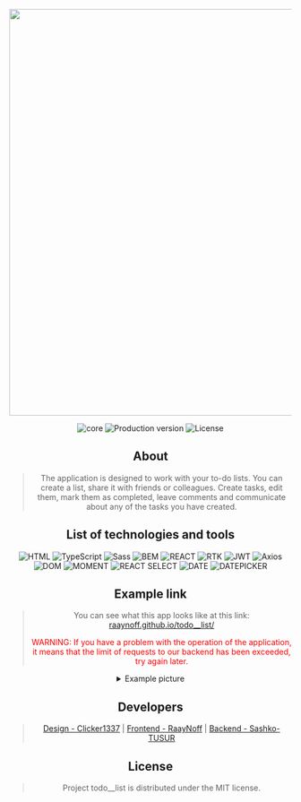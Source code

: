 <section align="center">
<p align="center">
      <img src="https://i.imgur.com/fqAjcXp.png" width="726">
</p>

<p align="center">
   <img src="https://img.shields.io/badge/Made%20with-React-blue?logo=react" alt="core">
   <img src="https://img.shields.io/badge/Version-v1.1-blueviolet" alt="Production version">
   <img src="https://img.shields.io/badge/License-MIT-brightgreen" alt="License">
</p>

## About

> The application is designed to work with your to-do lists. You can create a list, share it with friends or colleagues. Create tasks, edit them, mark them as completed, leave comments and communicate about any of the tasks you have created.

## List of technologies and tools

<section align="center">

![HTML](https://img.shields.io/badge/HTML5-29293e?style=for-the-badge&logo=HTML5) ![TypeScript](https://img.shields.io/badge/TypeScript-29293e?style=for-the-badge&logo=TypeScript) ![Sass](https://img.shields.io/badge/SCSS-29293e?style=for-the-badge&logo=Sass) ![BEM](https://img.shields.io/badge/BEM-29293e?style=for-the-badge&logo=BEM) ![REACT](https://img.shields.io/badge/REACT-29293e?style=for-the-badge&logo=React) ![RTK](https://img.shields.io/badge/RTK_/_RTK_Query-29293e?style=for-the-badge&logo=Redux&logoColor=764ABC) ![JWT](https://img.shields.io/badge/JSON_Web_Tokens-29293e?style=for-the-badge&logo=JSONWebTokens&logoColor=000000) ![Axios](https://img.shields.io/badge/AXIOS-29293e?style=for-the-badge&logo=Axios) ![DOM](https://img.shields.io/badge/React_rounter-29293e?style=for-the-badge&logo=react+router) ![MOMENT](https://img.shields.io/badge/moment.js-29293e?style=for-the-badge) ![REACT SELECT](https://img.shields.io/badge/react_select-29293e?style=for-the-badge) ![DATE](https://img.shields.io/badge/date_fns-29293e?style=for-the-badge) ![DATEPICKER](https://img.shields.io/badge/react_date_picker-29293e?style=for-the-badge)

</section>

## Example link

> You can see what this app looks like at this link:
> [raaynoff.github.io/todo\_\_list/](https://raaynoff.github.io/todo__list/)
>
> <p style="color:red">WARNING: If you have a problem with the operation of the application, it means that the limit of requests to our backend has been exceeded, try again later.</p>

<details>
  <summary>Example picture</summary>
  
  Main page of the application:

<img src="https://i.imgur.com/4XshAD3.png" alt="homepage">

</details>

## Developers

> [Design - Clicker1337](https://github.com/Clicker1337) |
> [Frontend - RaayNoff](https://github.com/RaayNoff) |
> [Backend - Sashko-TUSUR](https://github.com/Sashko-TUSUR)

## License

> Project todo\_\_list is distributed under the MIT license.
